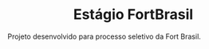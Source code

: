 <div align="center">
  
# Estágio FortBrasil
  
</div>

Projeto desenvolvido para processo seletivo da Fort Brasil.

